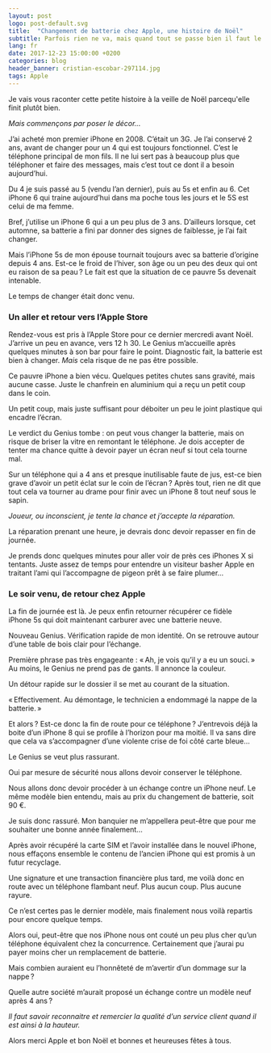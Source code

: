 ```yaml
---
layout: post
logo: post-default.svg
title:  "Changement de batterie chez Apple, une histoire de Noël"
subtitle: Parfois rien ne va, mais quand tout se passe bien il faut le dire aussi.
lang: fr
date: 2017-12-23 15:00:00 +0200
categories: blog
header_banner: cristian-escobar-297114.jpg
tags: Apple
---
```



Je vais vous raconter cette petite histoire à la veille de Noël
parcequ'elle finit plutôt bien.

*Mais commençons par poser le décor...*

J’ai acheté mon premier iPhone en 2008. C’était un 3G.
Je l’ai conservé 2 ans, avant de changer pour un 4 qui est toujours fonctionnel.
C’est le téléphone principal de mon fils. Il ne lui sert pas à beaucoup plus
que téléphoner et faire des messages, mais c’est tout ce dont il a besoin
aujourd’hui.

Du 4 je suis passé au 5 (vendu l’an dernier), puis au 5s et enfin au 6.
Cet iPhone 6 qui traine aujourd’hui dans ma poche tous les jours et le 5S est
celui de ma femme.

Bref, j’utilise un iPhone 6 qui a un peu plus de 3 ans.
D’ailleurs lorsque, cet automne, sa batterie a fini par donner des signes de
faiblesse, je l’ai fait changer.

Mais l’iPhone 5s de mon épouse tournait toujours avec sa batterie d’origine
depuis 4 ans.
Est-ce le froid de l’hiver, son âge ou un peu des deux qui ont eu raison de sa peau ?
Le fait est que la situation de ce pauvre 5s devenait intenable.

Le temps de changer était donc venu.

### Un aller et retour vers l’Apple Store

Rendez-vous est pris à l’Apple Store pour ce dernier mercredi avant Noël.
J’arrive un peu en avance, vers 12 h 30. Le Genius m’accueille après quelques
minutes à son bar pour faire le point. Diagnostic fait, la batterie est bien
à changer. *Mais* cela risque de ne pas être possible.

Ce pauvre iPhone a bien vécu. Quelques petites chutes sans gravité, mais aucune casse.
Juste le chanfrein en aluminium qui a reçu un petit coup dans le coin.

Un petit coup, mais juste suffisant pour déboiter un peu le joint plastique
qui encadre l’écran.

Le verdict du Genius tombe : on peut vous changer la batterie, mais on risque
de briser la vitre en remontant le téléphone. Je dois accepter de tenter ma chance
quitte à devoir payer un écran neuf si tout cela tourne mal.

Sur un téléphone qui a 4 ans et presque inutilisable faute de jus, est-ce bien
grave d’avoir un petit éclat sur le coin de l’écran ? Après tout, rien ne
dit que tout cela va tourner au drame pour finir avec un iPhone 8 tout neuf sous
le sapin.

*Joueur, ou inconscient, je tente la chance et j’accepte la réparation.*

La réparation prenant une heure, je devrais donc devoir repasser en
fin de journée.

Je prends donc quelques minutes pour aller voir de près ces iPhones X si tentants.
Juste assez de temps pour entendre un visiteur basher Apple en traitant
l’ami qui l’accompagne de pigeon prêt à se faire plumer...

### Le soir venu, de retour chez Apple

La fin de journée est là. Je peux enfin retourner récupérer ce fidèle iPhone 5s
qui doit maintenant carburer avec une batterie neuve.

Nouveau Genius. Vérification rapide de mon identité. On se retrouve autour
d’une table de bois clair pour l’échange.

Première phrase pas très engageante : « Ah, je vois qu’il y a eu un souci. »
Au moins, le Genius ne prend pas de gants. Il annonce la couleur.

Un détour rapide sur le dossier il se met au courant de la situation.

« Effectivement. Au démontage, le technicien a endommagé la nappe de la batterie. »

Et alors ? Est-ce donc la fin de route pour ce téléphone ?
J’entrevois déjà la boite d’un iPhone 8 qui se profile à l’horizon pour ma moitié.
Il va sans dire que cela va s’accompagner d’une violente crise de foi côté
carte bleue...

Le Genius se veut plus rassurant.

Oui par mesure de sécurité nous allons devoir conserver le téléphone.

Nous allons donc devoir procéder à un échange contre un iPhone neuf.
Le même modèle bien entendu, mais au prix du changement de batterie, soit 90 €.

Je suis donc rassuré. Mon banquier ne m’appellera peut-être que pour me
souhaiter une bonne année finalement...

Après avoir récupéré la carte SIM et l’avoir installée dans le nouvel iPhone,
nous effaçons ensemble le contenu de l’ancien iPhone qui est promis à un
futur recyclage.

Une signature et une transaction financière plus tard, me voilà donc en route
avec un téléphone flambant neuf. Plus aucun coup. Plus aucune rayure.

Ce n’est certes pas le dernier modèle, mais finalement nous voilà repartis pour
encore quelque temps.

Alors oui, peut-être que nos iPhone nous ont couté un peu plus cher qu’un
téléphone équivalent chez la concurrence. Certainement que j’aurai pu payer
moins cher un remplacement de batterie.

Mais combien auraient eu l’honnêteté de m’avertir d’un dommage sur la nappe ?

Quelle autre société m’aurait proposé un échange contre un modèle neuf après 4 ans ?

*Il faut savoir reconnaitre et remercier la qualité d’un service client
quand il est ainsi à la hauteur.*

Alors merci Apple et bon Noël et bonnes et heureuses fêtes à tous.
